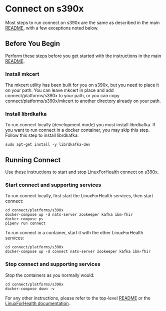 # Connect on s390x
Most steps to run connect on s390x are the same as described in the main [README](../../README.md), with a few exceptions noted below.

## Before You Begin
Perform these steps before you get started with the instructions in the main [README](../../README.md).

### Install mkcert
The mkcert utility has been built for you on s390x, but you need to place it on your path.  You can leave mkcert in place and add connect/platforms/s390x to your path, or you can copy connect/platforms/s390x/mkcert to another directory already on your path. 

### Install librdkafka
To run connect locally (development mode) you must install librdkafka.  If you want to run connect in a docker container, you may skip this step.  Follow this step to install librdkafka:
```shell
sudo apt-get install -y librdkafka-dev
```

## Running Connect
Use these instructions to start and stop LinuxForHealth connect on s390x.

### Start connect and supporting services
To run connect locally, first start the LinuxForHealth services, then start connect:
```shell
cd connect/platforms/s390x
docker-compose up -d nats-server zookeeper kafka ibm-fhir
docker-compose ps
pipenv run connect
```

To run connect in a container, start it with the other LinuxForHealth services:
```shell
cd connect/platforms/s390x
docker-compose up -d connect nats-server zookeeper kafka ibm-fhir
```

### Stop connect and supporting services
Stop the containers as you normally would:
```shell
cd connect/platforms/s390x
docker-compose down -v
```

For any other instructions, please refer to the top-level [README](../../README.md) or the [LinuxForHealth documentation](https://linuxforhealth.github.io/docs/).
